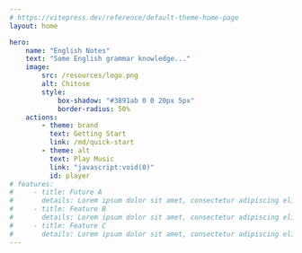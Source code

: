 ```yaml
---
# https://vitepress.dev/reference/default-theme-home-page
layout: home

hero:
    name: "English Notes"
    text: "Some English grammar knowledge..."
    image:
        src: /resources/logo.png
        alt: Chitose
        style:
            box-shadow: "#3891ab 0 0 20px 5px"
            border-radius: 50%
    actions:
        - theme: brand
          text: Getting Start
          link: /md/quick-start
        - theme: alt
          text: Play Music
          link: "javascript:void(0)"
          id: player
# features:
#     - title: Future A
#       details: Lorem ipsum dolor sit amet, consectetur adipiscing elit
#     - title: Feature B
#       details: Lorem ipsum dolor sit amet, consectetur adipiscing elit
#     - title: Feature C
#       details: Lorem ipsum dolor sit amet, consectetur adipiscing elit
---
```


<script setup>
import VideoBackground from "./src/components/VideoBackground.vue";
import { onMounted, onUnmounted } from "vue";

const onClick = (event) => {
  event.preventDefault();
  const audio = document.querySelector("#msc");
  if (audio.paused) audio.play();
  else audio.pause();
};

onMounted(() => {
  const a = document.querySelectorAll("a.VPButton")[1];
  a.addEventListener("click", onClick);
  document.querySelector("header").style.visibility = "hidden";
  document.body.style.overflow = "hidden";
  document.lastChild.className = "dark";
});
onUnmounted(() => {
  document.querySelector("header").style.visibility = "visible";
  document.body.style.overflow = "auto";
  document.lastChild.className = "";
});
</script>

<VideoBackground path="/english-notes/resources/bg3.mp4" />
<audio src="/english-notes/resources/1.ogg" loop id="msc" />
